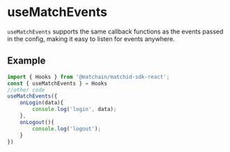# useMatchEvents

`useMatchEvents` supports the same callback functions as the events passed in the config, making it easy to listen for events anywhere.

## Example

```jsx
import { Hooks } from '@matchain/matchid-sdk-react';
const { useMatchEvents } = Hooks
//other code
useMatchEvents({
    onLogin(data){
        console.log('login', data);
    },
    onLogout(){
        console.log('logout');
    }
})
```